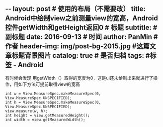 --
layout:     post                            # 使用的布局（不需要改）
title:      Android中绘制view之前测量view的宽高，Android控件getWidth和getHeight返回0             # 标题
subtitle:      #副标题
date:       2016-09-13                      # 时间
author:     PanMin                              # 作者
header-img: img/post-bg-2015.jpg            #这篇文章标题背景图片
catalog: true                               # 是否归档
tags:                                       #标签
    - Android 
---



有时候会发现  用getWidth（）取得的宽度为0，这是ui还未绘制出来就进行了操作，用如下方法可提前取得view的宽高
```
int w = View.MeasureSpec.makeMeasureSpec(0, View.MeasureSpec.UNSPECIFIED);
int h = View.MeasureSpec.makeMeasureSpec(0, View.MeasureSpec.UNSPECIFIED);
view.measure(w, h);
int height = view.getMeasuredHeight();
int width = view.getMeasuredWidth();
```